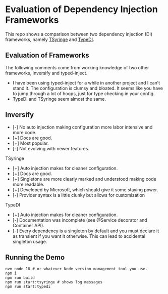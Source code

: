 # Evaluation of Dependency Injection Frameworks

This repo shows a comparison between two dependency injection (DI) frameworks,
namely [TSyringe](https://github.com/microsoft/tsyringe) and [TypeDI](https://github.com/typestack/typedi).

## Evaluation of Frameworks

The following comments come from working knowledge of two other frameworks, Inversify and typed-inject.

* I have been using typed-inject for a while in another project and I can’t stand it. The configuration is clumsy and bloated. It seems like you have to jump through a lot of hoops, just for type checking in your config.
* TypeDI and TSyringe seem almost the same.

## Inversify

* [-] No auto injection making configuration more labor intensive and more code.
* [+] Docs are good.
* [+] Most popular.
* [-] Not evolving with newer features.

TSyringe

* [+] Auto injection makes for cleaner configuration.
* [+] Docs are good.
* [+] Singletons are more clearly marked and understood making code more readable.
* [+] Developed by Microsoft, which should give it some staying power.
* [-] Provider syntax is a little clunky but allows for customization

TypeDI
* [+] Auto injection makes for cleaner configuration.
* [-] Documentation was incomplete (see @Service decorator and Container API).
* [-] Every dependency is a singleton by default and you must declare it as transient if you want it otherwise. This can lead to accidental singleton usage.

## Running the Demo
```
nvm node 18 # or whatever Node version management tool you use.
npm i
npm run build
npm run start:tsyringe # shows log messages
npm run start:typedi
```

